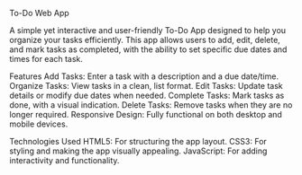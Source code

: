 To-Do Web App

A simple yet interactive and user-friendly To-Do App designed to help you organize your tasks efficiently. This app allows users to add, edit, delete, and mark tasks as completed, with the ability to set specific due dates and times for each task.

Features
Add Tasks: Enter a task with a description and a due date/time.
Organize Tasks: View tasks in a clean, list format.
Edit Tasks: Update task details or modify due dates when needed.
Complete Tasks: Mark tasks as done, with a visual indication.
Delete Tasks: Remove tasks when they are no longer required.
Responsive Design: Fully functional on both desktop and mobile devices.

Technologies Used
HTML5: For structuring the app layout.
CSS3: For styling and making the app visually appealing.
JavaScript: For adding interactivity and functionality.
